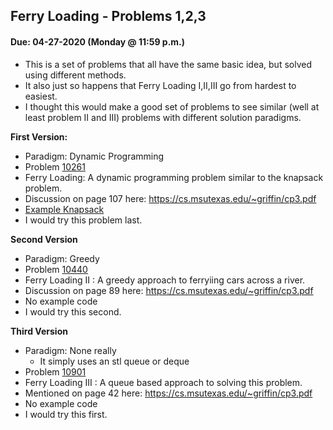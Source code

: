 ## Ferry Loading - Problems 1,2,3
#### Due: 04-27-2020 (Monday @ 11:59 p.m.)

- This is a set of problems that all have the same basic idea, but solved using different methods. 
- It also just so happens that Ferry Loading I,II,III go from hardest to easiest.
- I thought this would make a good set of problems to see similar (well at least problem II and III) problems with different solution paradigms.

**First Version:**
- Paradigm: Dynamic Programming
- Problem [10261](./FerryLoading/10261/10261.pdf)
- Ferry Loading: A dynamic programming problem similar to the knapsack problem. 
- Discussion on page 107 here: https://cs.msutexas.edu/~griffin/cp3.pdf
- [Example Knapsack](https://github.com/luisfcofv/competitive-programming-book/blob/master/ch3/ch3_07_UVa10130.cpp)
- I would try this problem last.

**Second Version**
- Paradigm: Greedy
- Problem [10440](./FerryLoading/10440/10440.pdf)
- Ferry Loading II : A greedy approach to ferryiing cars across a river.
- Discussion on page 89 here: https://cs.msutexas.edu/~griffin/cp3.pdf
- No example code
- I would try this second.

**Third Version**
- Paradigm: None really
  - It simply uses an stl queue or deque
- Problem [10901](./FerryLoading/10901/10901.pdf)
- Ferry Loading III : A queue based approach to solving this problem.
- Mentioned on page 42 here: https://cs.msutexas.edu/~griffin/cp3.pdf
- No example code
- I would try this first.